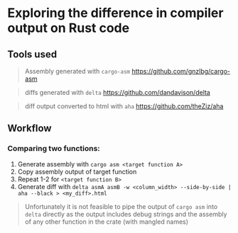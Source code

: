 # Exploring the difference in compiler output on Rust code

## Tools used
>Assembly generated with `cargo-asm` https://github.com/gnzlbg/cargo-asm

>diffs generated with `delta` https://github.com/dandavison/delta

>diff output converted to html with `aha` https://github.com/theZiz/aha

## Workflow

### Comparing two functions:
1. Generate assembly with `cargo asm <target function A>`
2. Copy assembly output of target function
3. Repeat 1-2 for `<target function B>`
4. Generate diff with `delta asmA asmB -w <column_width> --side-by-side | aha --black > <my_diff>.html`

> Unfortunately it is not feasible to pipe the output of `cargo asm` into `delta` directly as the output includes debug strings and the assembly of any other function in the crate (with mangled names)

